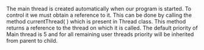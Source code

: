The main thread is created automatically when our program is started. To control it we must obtain a reference to it.
This can be done by calling the method currentThread( ) which is present in Thread class. 
This method returns a reference to the thread on which it is called.
The default priority of Main thread is 5 and for all remaining user threads priority will be inherited from parent to child.
